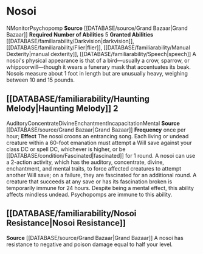 ﻿---
id: '11'
name: Nosoi
source: '[[DATABASE/source/Grand Bazaar|Grand Bazaar]]'

---
# Nosoi

<span class="trait-alignment item-trait">N</span><span class="item-trait">Monitor</span><span class="item-trait">Psychopomp</span>
**Source** [[DATABASE/source/Grand Bazaar|Grand Bazaar]]
**Required Number of Abilities** 5
**Granted Abilities** [[DATABASE/familiarability/Darkvision|darkvision]], [[DATABASE/familiarability/Flier|flier]], [[DATABASE/familiarability/Manual Dexterity|manual dexterity]], [[DATABASE/familiarability/Speech|speech]]
A nosoi's physical appearance is that of a bird—usually a crow, sparrow, or whippoorwill—though it wears a funerary mask that accentuates its beak. Nosois measure about 1 foot in length but are unusually heavy, weighing between 10 and 15 pounds.

## [[DATABASE/familiarability/Haunting Melody|Haunting Melody]] <span class="action-icon">2</span>

<span class="item-trait">Auditory</span><span class="item-trait">Concentrate</span><span class="item-trait">Divine</span><span class="item-trait">Enchantment</span><span class="item-trait">Incapacitation</span><span class="item-trait">Mental</span>
**Source** [[DATABASE/source/Grand Bazaar|Grand Bazaar]]
**Frequency** once per hour; **Effect** The nosoi croons an entrancing song. Each living or undead creature within a 60-foot emanation must attempt a Will save against your class DC or spell DC, whichever is higher, or be [[DATABASE/condition/Fascinated|fascinated]] for 1 round. A nosoi can use a 2-action activity, which has the auditory, concentrate, divine, enchantment, and mental traits, to force affected creatures to attempt another Will save; on a failure, they are fascinated for an additional round. A creature that succeeds at any save or has its fascination broken is temporarily immune for 24 hours. Despite being a mental effect, this ability affects mindless undead. Psychopomps are immune to this ability.

## [[DATABASE/familiarability/Nosoi Resistance|Nosoi Resistance]]

**Source** [[DATABASE/source/Grand Bazaar|Grand Bazaar]]
A nosoi has resistance to negative and poison damage equal to half your level.
